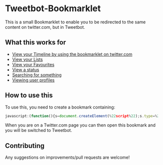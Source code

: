 Tweetbot-Bookmarklet
====================

This is a small Bookmarklet to enable you to be redirected to the same content on twitter.com, but in Tweetbot.

What this works for
-------------------

* [View your Timeline by using the bookmarklet on twitter.com](https://twitter.com)
* [View your Lists](https://twitter.com/lists)
* [View your Favourites](https://twitter.com/favorites)
* [View a status](https://twitter.com/jack/status/20)
* [Searching for something](https://twitter.com/search?q=%28╯°□°）╯︵%20┻━┻%29)
* [Viewing user profiles](https://twitter.com/robbrazier_)

How to use this
---------------

To use this, you need to create a bookmark containing:

```javascript
javascript:(function(){s=document.createElement(%22script%22);s.type=%22text/javascript%22;s.src=%22https://rawgit.com/RobBrazier/Tweetbot-Bookmarklet/master/tweetbot.js%22;document.getElementsByTagName(%22head%22)[0].appendChild(s);})();
```

When you are on a Twitter.com page you can then open this bookmark and you will be switched to Tweetbot.

Contributing
------------

Any suggestions on improvements/pull requests are welcome!
